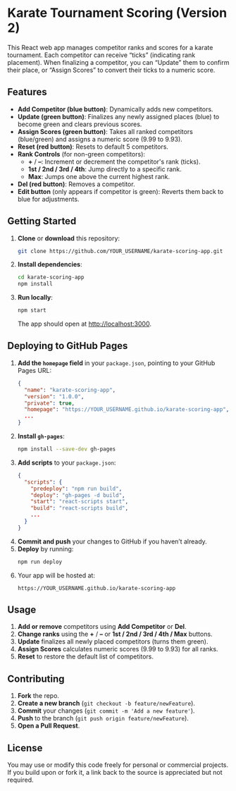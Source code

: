 # Karate Tournament Scoring (Version 2)

This React web app manages competitor ranks and scores for a karate tournament. Each competitor can receive “ticks” (indicating rank placement). When finalizing a competitor, you can “Update” them to confirm their place, or “Assign Scores” to convert their ticks to a numeric score.

## Features

- **Add Competitor (blue button)**: Dynamically adds new competitors.
- **Update (green button)**: Finalizes any newly assigned places (blue) to become green and clears previous scores.
- **Assign Scores (green button)**: Takes all ranked competitors (blue/green) and assigns a numeric score (9.99 to 9.93).
- **Reset (red button)**: Resets to default 5 competitors.
- **Rank Controls** (for non-green competitors):
  - **+** / **–**: Increment or decrement the competitor's rank (ticks).
  - **1st / 2nd / 3rd / 4th**: Jump directly to a specific rank.
  - **Max**: Jumps one above the current highest rank.
- **Del (red button)**: Removes a competitor.
- **Edit button** (only appears if competitor is green): Reverts them back to blue for adjustments.

## Getting Started

1. **Clone** or **download** this repository:
   ```bash
   git clone https://github.com/YOUR_USERNAME/karate-scoring-app.git
   ```
2. **Install dependencies**:
   ```bash
   cd karate-scoring-app
   npm install
   ```
3. **Run locally**:
   ```bash
   npm start
   ```
   The app should open at [http://localhost:3000](http://localhost:3000).

## Deploying to GitHub Pages

1. **Add the `homepage` field** in your `package.json`, pointing to your GitHub Pages URL:
   ```json
   {
     "name": "karate-scoring-app",
     "version": "1.0.0",
     "private": true,
     "homepage": "https://YOUR_USERNAME.github.io/karate-scoring-app",
     ...
   }
   ```
2. **Install `gh-pages`**:
   ```bash
   npm install --save-dev gh-pages
   ```
3. **Add scripts** to your `package.json`:
   ```json
   {
     "scripts": {
       "predeploy": "npm run build",
       "deploy": "gh-pages -d build",
       "start": "react-scripts start",
       "build": "react-scripts build",
       ...
     }
   }
   ```
4. **Commit and push** your changes to GitHub if you haven’t already.
5. **Deploy** by running:
   ```bash
   npm run deploy
   ```
6. Your app will be hosted at:
   ```
   https://YOUR_USERNAME.github.io/karate-scoring-app
   ```

## Usage

1. **Add or remove** competitors using **Add Competitor** or **Del**.
2. **Change ranks** using the **+** / **–** or **1st / 2nd / 3rd / 4th / Max** buttons.
3. **Update** finalizes all newly placed competitors (turns them green).
4. **Assign Scores** calculates numeric scores (9.99 to 9.93) for all ranks.
5. **Reset** to restore the default list of competitors.

## Contributing

1. **Fork** the repo.
2. **Create a new branch** (`git checkout -b feature/newFeature`).
3. **Commit** your changes (`git commit -m 'Add a new feature'`).
4. **Push** to the branch (`git push origin feature/newFeature`).
5. **Open a Pull Request**.

## License

You may use or modify this code freely for personal or commercial projects. If you build upon or fork it, a link back to the source is appreciated but not required.
